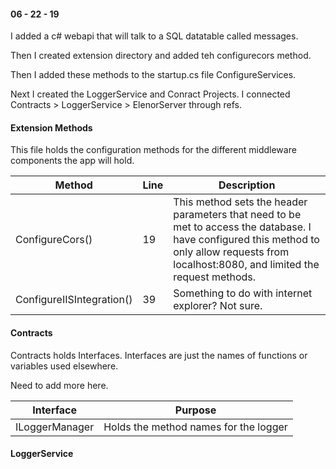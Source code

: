 #### 06 - 22 - 19

I added a c# webapi that will talk to a SQL datatable called messages. 

Then I created extension directory and added teh configurecors method.

Then I added these methods to the startup.cs file ConfigureServices.

Next I created the LoggerService and Conract Projects. I connected Contracts > LoggerService > ElenorServer through refs.

#### Extension Methods

This file holds the configuration methods for the different middleware components the app will hold. 

| Method | Line | Description |
| -| -| - |
| ConfigureCors() | 19 | This method sets the header parameters that need to be met to access the database. I have configured this method to only allow requests from localhost:8080, and limited the request methods. |
| ConfigureIISIntegration() | 39 | Something to do with internet explorer? Not sure. |

#### Contracts
Contracts holds Interfaces.
Interfaces are just the names of functions or variables used elsewhere.

Need to add more here.

| Interface | Purpose |
| - | - |
| ILoggerManager | Holds the method names for the logger |

#### LoggerService